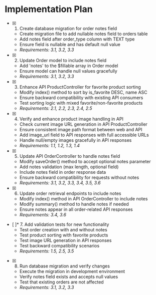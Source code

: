 # Implementation Plan

- [x] 1. Create database migration for order notes field
  - Create migration file to add nullable notes field to orders table
  - Add notes field after order_type column with TEXT type
  - Ensure field is nullable and has default null value
  - _Requirements: 3.1, 3.2, 3.3_

- [x] 2. Update Order model to include notes field
  - Add 'notes' to the $fillable array in Order model
  - Ensure model can handle null values gracefully
  - _Requirements: 3.1, 3.2, 3.3_

- [x] 3. Enhance API ProductController for favorite product sorting
  - Modify index() method to sort by is_favorite DESC, name ASC
  - Ensure backward compatibility with existing API consumers
  - Test sorting logic with mixed favorite/non-favorite products
  - _Requirements: 2.1, 2.2, 2.3, 2.4, 2.5_

- [x] 4. Verify and enhance product image handling in API
  - Check current image URL generation in API ProductController
  - Ensure consistent image path format between web and API
  - Add image_url field to API responses with full accessible URLs
  - Handle null/empty images gracefully in API responses
  - _Requirements: 1.1, 1.2, 1.3, 1.4_

- [x] 5. Update API OrderController to handle notes field
  - Modify saveOrder() method to accept optional notes parameter
  - Add notes validation (max length, optional field)
  - Include notes field in order response data
  - Ensure backward compatibility for requests without notes
  - _Requirements: 3.1, 3.2, 3.3, 3.4, 3.5, 3.6_

- [x] 6. Update order retrieval endpoints to include notes
  - Modify index() method in API OrderController to include notes
  - Modify summary() method to handle notes if needed
  - Ensure notes appear in all order-related API responses
  - _Requirements: 3.4, 3.6_

- [ ]* 7. Add validation tests for new functionality
  - Test order creation with and without notes
  - Test product sorting with favorite products
  - Test image URL generation in API responses
  - Test backward compatibility scenarios
  - _Requirements: 1.5, 2.5, 3.5_

- [x] 8. Run database migration and verify changes
  - Execute the migration in development environment
  - Verify notes field exists and accepts null values
  - Test that existing orders are not affected
  - _Requirements: 3.1, 3.2, 3.3_